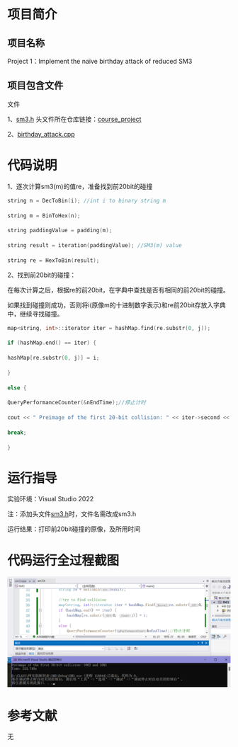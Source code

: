 # **项目**简介
## 项目名称
Project 1：Implement the naïve birthday attack of reduced SM3
## 项目包含文件
文件

1、[sm3.h](/Project1-3:%20SM3.h) 头文件所在仓库链接：[course_project](https://github.com/86262986/course_project)

2、[birthday_attack.cpp](/Project%201/birthday_attack.cpp)

# 代码说明  
1、逐次计算sm3(m)的值re，准备找到前20bit的碰撞
```C++
string n = DecToBin(i); //int i to binary string m

string m = BinToHex(n);

string paddingValue = padding(m);

string result = iteration(paddingValue); //SM3(m) value

string re = HexToBin(result);
```
2、找到前20bit的碰撞：

在每次计算之后，根据re的前20bit，在字典中查找是否有相同的前20bit的碰撞。

如果找到碰撞则成功，否则将i(原像m的十进制数字表示)和re前20bit存放入字典中，继续寻找碰撞。
```C++
map<string, int>::iterator iter = hashMap.find(re.substr(0, j));

if (hashMap.end() == iter) {

hashMap[re.substr(0, j)] = i;

}

else {

QueryPerformanceCounter(&nEndTime);//停止计时

cout << " Preimage of the first 20-bit collision: " << iter->second << " and " << i << endl;

break;

}
```

# 运行指导
实验环境：Visual Studio 2022

注：添加头文件[sm3.h](/Project1-3:%20SM3.h)时，文件名需改成sm3.h

运行结果：打印前20bit碰撞的原像，及所用时间
# 代码运行全过程截图
![image](/picture/Pasted%20image%2020220726153157.png)

# 参考文献
无
